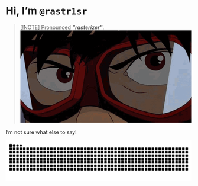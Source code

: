 # Hi, I’m `@rastr1sr`

> \[!NOTE\]
> Pronounced ***"rasterizer"***.
> ![Kaneda GIF](assets/kaneda.gif)

I’m not sure what else to say!


![Snake Github Contribution](<https://raw.githubusercontent.com/rastr1sr/rastr1sr/output/snake.svg>)